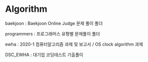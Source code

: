 # Algorithm

baekjoon : Baekjoon Online Judge 문제 풀이 폴더

programmers : 프로그래머스 유형별 문제풀이 폴더

ewha : 2020-1 컴퓨터알고리즘 과제 및 보고서 / OS clock algorithm 과제

DSC_EWHA : 대기업 코딩테스트 기출풀이
